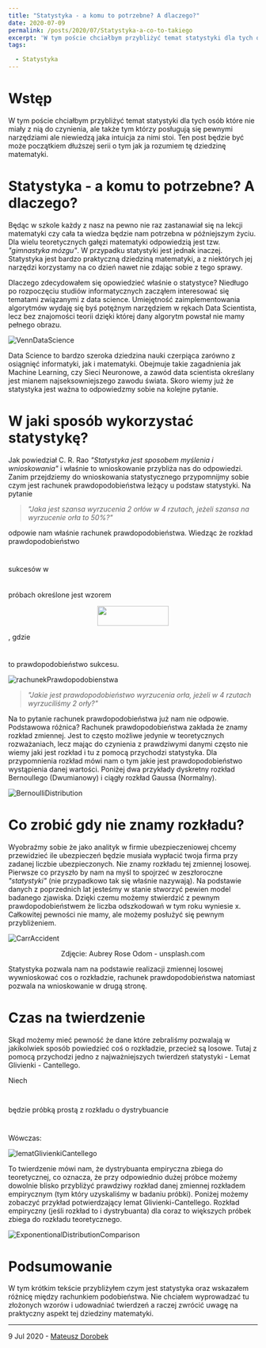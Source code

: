```yaml
---
title: "Statystyka - a komu to potrzebne? A dlaczego?"
date: 2020-07-09
permalink: /posts/2020/07/Statystyka-a-co-to-takiego
excerpt: 'W tym poście chciałbym przybliżyć temat statystyki dla tych osób które nie miały z nią do czynienia, ale także tym którzy posługują się pewnymi narzędziami ale niewiedzą jaka intuicja za nimi stoi. Ten post będzie być może początkiem dłuższej serii o tym jak ja rozumiem tę dziedzinę matematyki.'
tags:

  - Statystyka
---
```


# Wstęp

W tym poście chciałbym przybliżyć temat statystyki dla tych osób które nie miały z nią do czynienia, ale także tym którzy posługują się pewnymi narzędziami ale niewiedzą jaka intuicja za nimi stoi. Ten post będzie być może początkiem dłuższej serii o tym jak ja rozumiem tę dziedzinę matematyki. 

# Statystyka - a komu to potrzebne? A dlaczego?

Będąc w szkole każdy z nasz na pewno nie raz zastanawiał się na lekcji matematyki czy cała ta wiedza będzie nam potrzebna w późniejszym życiu. Dla wielu teoretycznych gałęzi matematyki odpowiedzią jest tzw. *"gimnastyka mózgu"*. W przypadku statystyki jest jednak inaczej. Statystyka jest bardzo praktyczną dziedziną matematyki, a z niektórych jej narzędzi korzystamy na co dzień nawet nie zdając sobie z tego sprawy.

Dlaczego zdecydowałem się opowiedzieć właśnie o statystyce? Niedługo po rozpoczęciu studiów informatycznych zacząłem interesować się tematami związanymi z data science. Umiejętność zaimplementowania algorytmów wydaję się byś potężnym narzędziem w rękach Data Scientista, lecz bez znajomości teorii dzięki której dany algorytm powstał nie mamy pełnego obrazu. 

![VennDataScience](https://github.com/mateuszdorobek/mateuszdorobek.github.io/blob/master/files/StatystykaSources/VennDataScience.png?raw=true)

Data Science to bardzo szeroka dziedzina nauki czerpiąca zarówno z osiągnięć informatyki, jak i matematyki. Obejmuje takie zagadnienia jak Machine Learning, czy Sieci Neuronowe, a zawód data scientista określany jest mianem najseksowniejszego zawodu świata. Skoro wiemy już że statystyka jest ważna to odpowiedzmy sobie na kolejne pytanie.

# W jaki sposób wykorzystać statystykę?

Jak powiedział C. R. Rao *"Statystyka jest sposobem myślenia i wnioskowania"* i właśnie to wnioskowanie przybliża nas do odpowiedzi. Zanim przejdziemy do wnioskowania statystycznego przypomnijmy sobie czym jest rachunek prawdopodobieństwa leżący u podstaw statystyki. Na pytanie 

> *"Jaka jest szansa wyrzucenia 2 orłów w 4 rzutach, jeżeli szansa na  wyrzucenie orła to 50%?"* 

odpowie nam właśnie rachunek prawdopodobieństwa. Wiedząc że rozkład prawdopodobieństwo <p align="center"><img src="/_posts/tex/28b0b71e05b371ee11b28542314966d1.svg?invert_in_darkmode&sanitize=true" align=middle width=9.07536795pt height=11.4155283pt/></p> sukcesów w <p align="center"><img src="/_posts/tex/b49da7325822089835b531a5fce8b94e.svg?invert_in_darkmode&sanitize=true" align=middle width=9.866876249999999pt height=7.0776222pt/></p> próbach określone jest wzorem <p align="center"><img src="/_posts/tex/bd53dac8ee0ace6e5a0dd907c85d5669.svg?invert_in_darkmode&sanitize=true" align=middle width=144.63690119999998pt height=39.452455349999994pt/></p>, gdzie <p align="center"><img src="/_posts/tex/3ceb13107024b0fcb56c22464beee0a1.svg?invert_in_darkmode&sanitize=true" align=middle width=8.27056725pt height=10.2739725pt/></p> to prawdopodobieństwo sukcesu.

![rachunekPrawdopodobienstwa](https://github.com/mateuszdorobek/mateuszdorobek.github.io/blob/master/files/StatystykaSources/rachunekPrawdopodobienstwa.gif?raw=true)

> *"Jakie jest prawdopodobieństwo wyrzucenia orła, jeżeli w 4 rzutach wyrzuciliśmy 2 orły?"* 

Na to pytanie rachunek prawdopodobieństwa już nam nie odpowie. Podstawowa różnica? Rachunek prawdopodobieństwa zakłada że znamy rozkład zmiennej. Jest to często możliwe jedynie w teoretycznych rozważaniach, lecz mając do czynienia z prawdziwymi danymi często nie wiemy jaki jest rozkład i tu z pomocą przychodzi statystyka. Dla przypomnienia rozkład mówi nam o tym jakie jest prawdopodobieństwo wystąpienia danej wartości. Poniżej dwa przykłady dyskretny rozkład Bernoullego (Dwumianowy) i ciągły rozkład Gaussa (Normalny).

![BernoulliDistribution](https://github.com/mateuszdorobek/mateuszdorobek.github.io/blob/master/files/StatystykaSources/Distributions.png?raw=true)

# Co zrobić gdy nie znamy rozkładu?

Wyobraźmy sobie że jako analityk w firmie ubezpieczeniowej chcemy przewidzieć ile ubezpieczeń będzie musiała wypłacić twoja firma przy zadanej liczbie ubezpieczonych. Nie znamy rozkładu tej zmiennej losowej. Pierwsze co przyszło by nam na myśl to spojrzeć w zeszłoroczne *"statystyki"* (nie przypadkowo tak się właśnie nazywają). Na podstawie danych z poprzednich lat jesteśmy w stanie stworzyć pewien model badanego zjawiska. Dzięki czemu możemy stwierdzić z pewnym prawdopodobieństwem że liczba odszkodowań w tym roku wyniesie x. Całkowitej pewności nie mamy, ale możemy posłużyć się pewnym przybliżeniem.

![CarrAccident](https://github.com/mateuszdorobek/mateuszdorobek.github.io/blob/master/files/StatystykaSources/CarrAccident.jpg?raw=true)

<center>Zdjęcie: Aubrey Rose Odom - unsplash.com</center>


Statystyka pozwala nam na podstawie realizacji zmiennej losowej wywnioskować cos o rozkładzie, rachunek prawdopodobieństwa natomiast pozwala na wnioskowanie w drugą stronę.

# Czas na twierdzenie

Skąd możemy mieć pewność że dane które zebraliśmy pozwalają w jakikolwiek sposób powiedzieć coś o rozkładzie, przecież są losowe. Tutaj z pomocą przychodzi jedno z najważniejszych twierdzeń statystyki - Lemat Glivienki - Cantellego.

Niech <p align="center"><img src="/_posts/tex/e74116a7a668e7504e141d3601d6a374.svg?invert_in_darkmode&sanitize=true" align=middle width=63.742540950000006pt height=14.42921205pt/></p> będzie próbką prostą z rozkładu o dystrybuancie <p align="center"><img src="/_posts/tex/efaaaf7e462e6a462aa9912b88cea10c.svg?invert_in_darkmode&sanitize=true" align=middle width=12.8539257pt height=11.232861749999998pt/></p>

Wówczas:

![lematGlivienkiCantellego](https://github.com/mateuszdorobek/mateuszdorobek.github.io/blob/master/files/StatystykaSources/lematGlivienkiCantellego.gif?raw=true)

To twierdzenie mówi nam, że dystrybuanta empiryczna zbiega do teoretycznej, co oznacza, że przy odpowiednio dużej próbce możemy dowolnie blisko przybliżyć prawdziwy rozkład danej zmiennej rozkładem empirycznym (tym który uzyskaliśmy w badaniu próbki). Poniżej możemy zobaczyć przykład potwierdzający lemat Glivienki-Cantellego. Rozkład empiryczny (jeśli rozkład to i dystrybuanta) dla coraz to większych próbek zbiega do rozkładu teoretycznego. 

![ExponentionalDistributionComparison](https://raw.githubusercontent.com/mateuszdorobek/mateuszdorobek.github.io/master/files/StatystykaSources/ExponentionalDistributionComparison.gif)

# Podsumowanie

W tym krótkim tekście przybliżyłem czym jest statystyka oraz wskazałem różnicę między rachunkiem podobieństwa. Nie chciałem wyprowadzać tu złożonych wzorów i udowadniać twierdzeń a raczej zwrócić uwagę na praktyczny aspekt tej dziedziny matematyki. 

---

9 Jul 2020 - [Mateusz Dorobek](https://mateuszdorobek.pl/)
